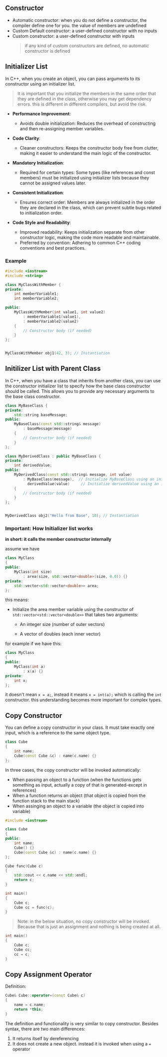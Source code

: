 ## Constructor

- Automatic constructor: when you do not define a constructor, the compiler define one for you. the value of members are undefined
- Custom Default constructor: a user-defined constructor with no inputs
- Custom constructor: a user-defined constructor with inputs
  > if any kind of custom constructors are defined, no automatic constructor is defined

## Initializer List
In C++, when you create an object, you can pass arguments to its constructor using an initializer list. 

> It is important that you initialize the members in the same order that they are defined in the class, otherwise you may get dependency errors. this is different in different compilers, but avoid the risk.

- **Performance Improvement**:
  - Avoids double initialization: Reduces the overhead of constructing and then re-assigning member variables.

- **Code Clarity**:
  - Cleaner constructors: Keeps the constructor body free from clutter, making it easier to understand the main logic of the constructor.

- **Mandatory Initialization**:
  - Required for certain types: Some types (like references and const members) must be initialized using initializer lists because they cannot be assigned values later.

- **Consistent Initialization**:
  - Ensures correct order: Members are always initialized in the order they are declared in the class, which can prevent subtle bugs related to initialization order.

- **Code Style and Readability**:
  - Improved readability: Keeps initialization separate from other constructor logic, making the code more readable and maintainable.
  - Preferred by convention: Adhering to common C++ coding conventions and best practices.

### Example
```cpp
#include <iostream>
#include <string>

class MyClassWithMember {
private:
    int memberVariable1;
    int memberVariable2;

public:
    MyClassWithMember(int value1, int value2)
        : memberVariable1(value1),
        : memberVariable2(value2)
    {
        // Constructor body (if needed)
    }
};


MyClassWithMember obj1(42, 3); // Instantiation
```
## Initilizer List with Parent Class
In C++, when you have a class that inherits from another class, you can use the constructor initializer list to specify how the base class constructor should be called. This allows you to provide any necessary arguments to the base class constructor.
```cpp
class MyBaseClass {
private:
    std::string baseMessage;
public:
    MyBaseClass(const std::string& message)
        : baseMessage(message)
    {
        // Constructor body (if needed)
    }
};

class MyDerivedClass : public MyBaseClass {
private:
    int derivedValue;
public:
    MyDerivedClass(const std::string& message, int value)
        : MyBaseClass(message),  // Initialize MyBaseClass using an initializer list
          derivedValue(value)     // Initialize derivedValue using an initializer list
    {
        // Constructor body (if needed)
    }
};


MyDerivedClass obj2("Hello from Base", 10); // Instantiation
```

### Important: How Initializer list works
**in short: it calls the member constructor internally**

assume we have
```cpp
class MyClass
{
public:
    MyClass(int size)
        : area(size, std::vector<double>(size, 0.0)) {}
private:
    std::vector<std::vector<double>> area;
};
```
this means:

- Initialize the area member variable using the constructor of `std::vector<std::vector<double>>` that takes two arguments:

  - An integer size (number of outer vectors)

  - A vector of doubles (each inner vector)
 
for example if we have this:
```cpp
class MyClass
{
public:
    MyClass(int a)
        : x(a) {}
private:
    int x;
};
```
it doesn't mean `x = a;`, instead it means `x = int(a);` which is calling the `int` constructor. this understanding becomes more important for complex types.

## Copy Constructor

You can define a copy constructor in your class. It must take exactly one input, which is a reference to the same object type.

```cpp
class Cube
{
    int name;
    Cube(const Cube &c) : name(c.name) {}
};
```

In three cases, the copy constructor will be invoked automatically:

- When passing an object to a function (when the functions gets something as input, actually a copy of that is generated-except in references)
- When a function returns an object (that object is copied from the function stack to the main stack)
- When assinging an object to a variable (the object is copied into variable)

```cpp
#include <iostream>

class Cube
{
public:
    int name;
    Cube() {}
    Cube(const Cube &c) : name(c.name) {}
};

Cube func(Cube c)
{
    std::cout << c.name << std::endl;
    return c;
}

int main()
{
    Cube c;
    Cube cc = func(c);
}
```

> Note: in the below situation, no copy constructor will be invoked. Because that is just an assignment and nothing is being created at all.

```cpp
int main()
{
    Cube c;
    Cube cc;
    cc = c;
}
```

## Copy Assignment Operator

Definition:

```cpp
Cube& Cube::operator=(const Cube& c)
{
    name = c.name;
    return *this;
}
```

The definition and functionality is very similar to copy constructor. Besides syntax, there are two main differences:

1. It returns itself by dereferencing
2. It does not create a new object. instead it is invoked when using a `=` operator
